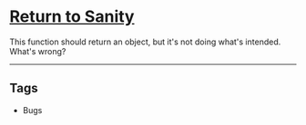 # [Return to Sanity](https://www.codewars.com/kata/514a7ac1a33775cbb500001e)

This function should return an object, but it's not doing what's intended. What's wrong?

---

## Tags

- Bugs

